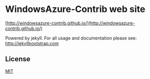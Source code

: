 # WindowsAzure-Contrib web site

[http://windowsazure-contrib.github.io/](http://windowsazure-contrib.github.io/)

Powered by jekyll. For all usage and documentation please see: <http://jekyllbootstrap.com>

## License

[MIT](http://opensource.org/licenses/MIT)
